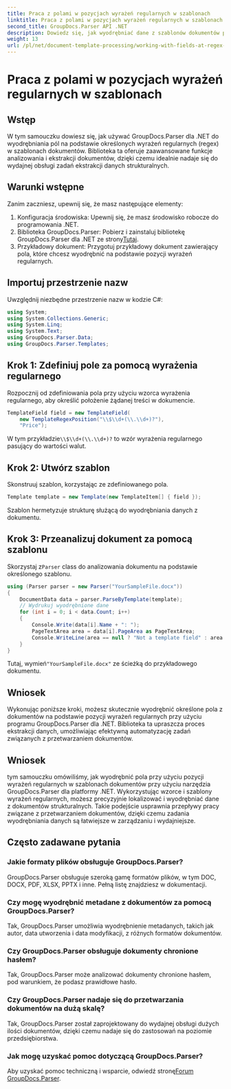 ```yaml
---
title: Praca z polami w pozycjach wyrażeń regularnych w szablonach
linktitle: Praca z polami w pozycjach wyrażeń regularnych w szablonach
second_title: GroupDocs.Parser API .NET
description: Dowiedz się, jak wyodrębniać dane z szablonów dokumentów przy użyciu pozycji wyrażeń regularnych za pomocą GroupDocs.Parser dla platformy .NET. Efektywnie automatyzuj zadania ekstrakcji danych.
weight: 13
url: /pl/net/document-template-processing/working-with-fields-at-regex-positions-in-templates/
---
```


# Praca z polami w pozycjach wyrażeń regularnych w szablonach

## Wstęp
W tym samouczku dowiesz się, jak używać GroupDocs.Parser dla .NET do wyodrębniania pól na podstawie określonych wyrażeń regularnych (regex) w szablonach dokumentów. Biblioteka ta oferuje zaawansowane funkcje analizowania i ekstrakcji dokumentów, dzięki czemu idealnie nadaje się do wydajnej obsługi zadań ekstrakcji danych strukturalnych.
## Warunki wstępne
Zanim zaczniesz, upewnij się, że masz następujące elementy:
1. Konfiguracja środowiska: Upewnij się, że masz środowisko robocze do programowania .NET.
2.  Biblioteka GroupDocs.Parser: Pobierz i zainstaluj bibliotekę GroupDocs.Parser dla .NET ze strony[Tutaj](https://releases.groupdocs.com/parser/net/).
3. Przykładowy dokument: Przygotuj przykładowy dokument zawierający pola, które chcesz wyodrębnić na podstawie pozycji wyrażeń regularnych.

## Importuj przestrzenie nazw
Uwzględnij niezbędne przestrzenie nazw w kodzie C#:
```csharp
using System;
using System.Collections.Generic;
using System.Linq;
using System.Text;
using GroupDocs.Parser.Data;
using GroupDocs.Parser.Templates;
```
## Krok 1: Zdefiniuj pole za pomocą wyrażenia regularnego
Rozpocznij od zdefiniowania pola przy użyciu wzorca wyrażenia regularnego, aby określić położenie żądanej treści w dokumencie.
```csharp
TemplateField field = new TemplateField(
    new TemplateRegexPosition("\\$\\d+(\\.\\d+)?"),
    "Price");
```
 W tym przykładzie`\\$\\d+(\\.\\d+)?` to wzór wyrażenia regularnego pasujący do wartości walut.
## Krok 2: Utwórz szablon
Skonstruuj szablon, korzystając ze zdefiniowanego pola.
```csharp
Template template = new Template(new TemplateItem[] { field });
```
Szablon hermetyzuje strukturę służącą do wyodrębniania danych z dokumentu.
## Krok 3: Przeanalizuj dokument za pomocą szablonu
 Skorzystaj z`Parser` class do analizowania dokumentu na podstawie określonego szablonu.
```csharp
using (Parser parser = new Parser("YourSampleFile.docx"))
{
    DocumentData data = parser.ParseByTemplate(template);
    // Wydrukuj wyodrębnione dane
    for (int i = 0; i < data.Count; i++)
    {
        Console.Write(data[i].Name + ": ");
        PageTextArea area = data[i].PageArea as PageTextArea;
        Console.WriteLine(area == null ? "Not a template field" : area.Text);
    }
}
```
 Tutaj, wymień`"YourSampleFile.docx"` ze ścieżką do przykładowego dokumentu.

## Wniosek
Wykonując poniższe kroki, możesz skutecznie wyodrębnić określone pola z dokumentów na podstawie pozycji wyrażeń regularnych przy użyciu programu GroupDocs.Parser dla .NET. Biblioteka ta upraszcza proces ekstrakcji danych, umożliwiając efektywną automatyzację zadań związanych z przetwarzaniem dokumentów.

## Wniosek
tym samouczku omówiliśmy, jak wyodrębnić pola przy użyciu pozycji wyrażeń regularnych w szablonach dokumentów przy użyciu narzędzia GroupDocs.Parser dla platformy .NET. Wykorzystując wzorce i szablony wyrażeń regularnych, możesz precyzyjnie lokalizować i wyodrębniać dane z dokumentów strukturalnych. Takie podejście usprawnia przepływy pracy związane z przetwarzaniem dokumentów, dzięki czemu zadania wyodrębniania danych są łatwiejsze w zarządzaniu i wydajniejsze.

## Często zadawane pytania
### Jakie formaty plików obsługuje GroupDocs.Parser?
GroupDocs.Parser obsługuje szeroką gamę formatów plików, w tym DOC, DOCX, PDF, XLSX, PPTX i inne. Pełną listę znajdziesz w dokumentacji.
### Czy mogę wyodrębnić metadane z dokumentów za pomocą GroupDocs.Parser?
Tak, GroupDocs.Parser umożliwia wyodrębnienie metadanych, takich jak autor, data utworzenia i data modyfikacji, z różnych formatów dokumentów.
### Czy GroupDocs.Parser obsługuje dokumenty chronione hasłem?
Tak, GroupDocs.Parser może analizować dokumenty chronione hasłem, pod warunkiem, że podasz prawidłowe hasło.
### Czy GroupDocs.Parser nadaje się do przetwarzania dokumentów na dużą skalę?
Tak, GroupDocs.Parser został zaprojektowany do wydajnej obsługi dużych ilości dokumentów, dzięki czemu nadaje się do zastosowań na poziomie przedsiębiorstwa.
### Jak mogę uzyskać pomoc dotyczącą GroupDocs.Parser?
 Aby uzyskać pomoc techniczną i wsparcie, odwiedź stronę[Forum GroupDocs.Parser](https://forum.groupdocs.com/c/parser/17).